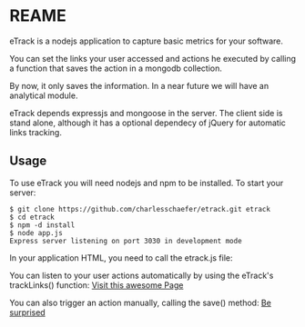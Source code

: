 REAME
==========

eTrack is a nodejs application to capture basic metrics for your software. 

You can set the links your user accessed and actions he executed by calling a function that saves the action in a mongodb collection.

By now, it only saves the information. In a near future we will have an analytical module.

eTrack depends expressjs and mongoose in the server. The client side is stand alone, although it has a optional dependecy of jQuery for automatic links tracking.


Usage
------

To use eTrack you will need nodejs and npm to be installed. To start your server:

	$ git clone https://github.com/charlesschaefer/etrack.git etrack
	$ cd etrack
	$ npm -d install
	$ node app.js
	Express server listening on port 3030 in development mode

In your application HTML, you need to call the etrack.js file:
	<script type="text/javascript" src="http://localhost:3030/javascripts/etrack.js"></script>

You can listen to your user actions automatically by using the eTrack's trackLinks() function:
	<script type="text/javascript">
		var track = new eTrack('http://localhost:3030/track/');
		track.trackLinks('action'); // will catch the data-action="" attribute
	</script>
	<!-- ..... -->
	<a href="an_awesome_page.html" data-action="awesome_page">Visit this awesome Page</a>

You can also trigger an action manually, calling the save() method:
	<a href="#awesome_action" onclick="track.save('awesome_action')">Be surprised</a>


